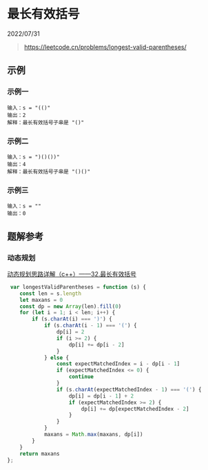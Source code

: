 # 最长有效括号

2022/07/31

> <https://leetcode.cn/problems/longest-valid-parentheses/>

## 示例

### 示例一

```text
输入：s = "(()"
输出：2
解释：最长有效括号子串是 "()"
```

### 示例二

```text
输入：s = ")()())"
输出：4
解释：最长有效括号子串是 "()()"
```

### 示例三

```text
输入：s = ""
输出：0
```

## 题解参考

### 动态规划

[动态规划思路详解（c++）——32.最长有效括号](https://leetcode.cn/problems/longest-valid-parentheses/solution/dong-tai-gui-hua-si-lu-xiang-jie-c-by-zhanganan042/)

```javascript
 var longestValidParentheses = function (s) {
    const len = s.length
    let maxans = 0
    const dp = new Array(len).fill(0)
    for (let i = 1; i < len; i++) {
        if (s.charAt(i) === ')') {
            if (s.charAt(i - 1) === '(') {
                dp[i] = 2
                if (i >= 2) {
                    dp[i] += dp[i - 2]
                }
            } else {
                const expectMatchedIndex = i - dp[i - 1]
                if (expectMatchedIndex <= 0) {
                    continue
                }
                if (s.charAt(expectMatchedIndex - 1) === '(') {
                    dp[i] = dp[i - 1] + 2
                    if (expectMatchedIndex >= 2) {
                        dp[i] += dp[expectMatchedIndex - 2]
                    }
                }
            }
            maxans = Math.max(maxans, dp[i])
        }
    }
    return maxans
};
```
